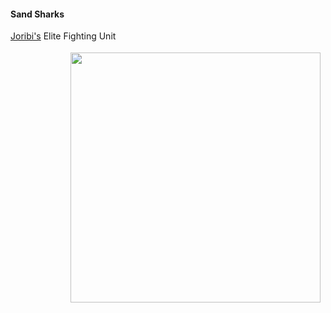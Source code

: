 #### Sand Sharks

[Joribi's](/kingdoms/joribi) Elite Fighting Unit

<div class="span3" style="float:right; padding: 4px 8px 4px 8px;">
    <img src="/static/images/sand_sharks1.jpg" height="auto" width="400px">
</div>
